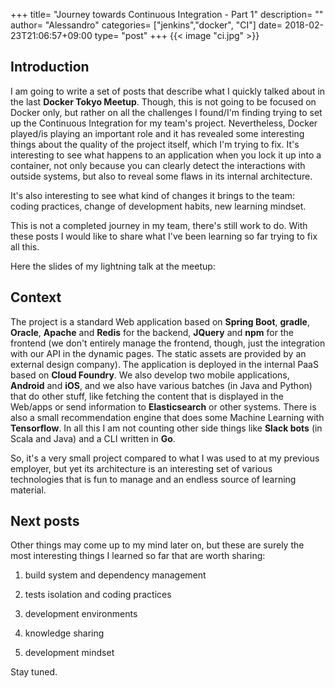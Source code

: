 +++
title= "Journey towards Continuous Integration - Part 1"
description= ""
author= "Alessandro"
categories= ["jenkins","docker", "CI"]
date= 2018-02-23T21:06:57+09:00
type= "post"
+++
{{< image "ci.jpg" >}}

## Introduction
I am going to write a set of posts that describe what I quickly talked about in the last **Docker Tokyo Meetup**. Though, this is not going to be focused on Docker only, but rather on all the challenges I found/I'm finding trying to set up the Continuous Integration for my team's project. Nevertheless, Docker played/is playing an important role and it has revealed some interesting things about the quality of the project itself, which I'm trying to fix. It's interesting to see what happens to an application when you lock it up into a container, not only because you can clearly detect the interactions with outside systems, but also to reveal some flaws in its internal architecture. 

It's also interesting to see what kind of changes it brings to the team: coding practices, change of development habits, new learning mindset.

This is not a completed journey in my team, there's still work to do. With these posts I would like to share what I've been learning so far trying to fix all this.

Here the slides of my lightning talk at the meetup:
<script async class="speakerdeck-embed" data-id="dbf151d34622488ca03eed2ebba526b8" data-ratio="1.77777777777778" src="//speakerdeck.com/assets/embed.js"></script>

## Context 
The project is a standard Web application based on **Spring Boot**, **gradle**, **Oracle**, **Apache** and **Redis** for the backend, **JQuery** and **npm** for the frontend (we don't entirely manage the frontend, though, just the integration with our API in the dynamic pages. The static assets are provided by an external design company). The application is deployed in the internal PaaS based on **Cloud Foundry**. We also develop two mobile applications, **Android** and **iOS**, and we also have various batches (in Java and Python) that do other stuff, like fetching the content that is displayed in the Web/apps or send information to **Elasticsearch** or other systems. There is also a small recommendation engine that does some Machine Learning with **Tensorflow**. In all this I am not counting other side things like **Slack bots** (in Scala and Java) and a CLI written in **Go**.

So, it's a very small project compared to what I was used to at my previous employer, but yet its architecture is an interesting set of various technologies that is fun to manage and an endless source of learning material.  

## Next posts
Other things may come up to my mind later on, but these are surely the most interesting things I learned so far that are worth sharing:

1. build system and dependency management

2. tests isolation and coding practices

3. development environments

4. knowledge sharing

5. development mindset

Stay tuned.
